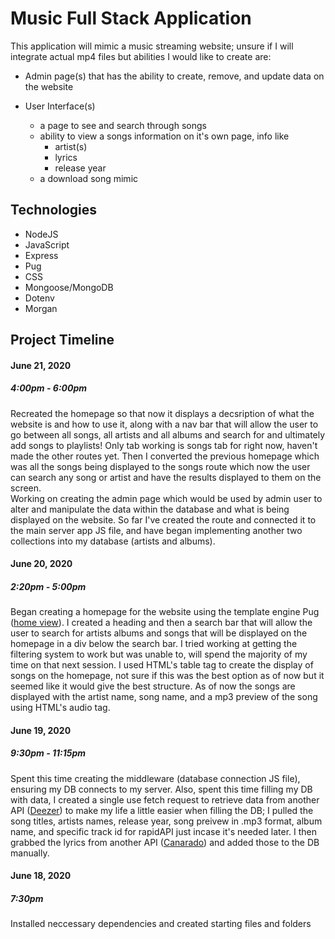 # Music Full Stack Application
This application will mimic a music streaming website; unsure if I will integrate actual mp4 files but abilities I would like to create are:<br>

- Admin page(s) that has the ability to create, remove, and update data on the website

- User Interface(s)
    - a page to see and search through songs
    - ability to view a songs information on it's own page, info like
        - artist(s)
        - lyrics
        - release year
    - a download song mimic

## Technologies
- NodeJS
- JavaScript
- Express
- Pug
- CSS
- Mongoose/MongoDB
- Dotenv
- Morgan

## Project Timeline
#### June 21, 2020
##### 4:00pm - 6:00pm
Recreated the homepage so that now it displays a decsription of what the website is and how to use it, along with a nav bar that will allow the user to go between all songs, all artists and all albums and search for and ultimately add songs to playlists! Only tab working is songs tab for right now, haven't made the other routes yet. Then I converted the previous homepage which was all the songs being displayed to the songs route which now the user can search any song or artist and have the results displayed to them on the screen.<br>
Working on creating the admin page which would be used by admin user to alter and manipulate the data within the database and what is being displayed on the website. So far I've created the route and connected it to the main server app JS file, and have began implementing another two collections into my database (artists and albums).

#### June 20, 2020
##### 2:20pm - 5:00pm
Began creating a homepage for the website using the template engine Pug ([home view](https://github.com/ChristianPari/Music-FS-App/tree/master/views/home.pug)). I created a heading and then a search bar that will allow the user to search for artists albums and songs that will be displayed on the homepage in a div below the search bar. I tried working at getting the filtering system to work but was unable to, will spend the majority of my time on that next session. I used HTML's table tag to create the display of songs on the homepage, not sure if this was the best option as of now but it seemed like it would give the best structure. As of now the songs are displayed with the artist name, song name, and a mp3 preview of the song using HTML's audio tag.

#### June 19, 2020
##### 9:30pm - 11:15pm
Spent this time creating the middleware (database connection JS file), ensuring my DB connects to my server. Also, spent this time filling my DB with data, I created a single use fetch request to retrieve data from another API ([Deezer](https://rapidapi.com/deezerdevs/api/deezer-1?endpoint=53aa5087e4b0a798dbd1a615)) to make my life a little easier when filling the DB; I pulled the song titles, artists names, release year, song preivew in .mp3 format, album name, and specific track id for rapidAPI just incase it's needed later. I then grabbed the lyrics from another API ([Canarado](https://rapidapi.com/canarado/api/canarado-lyrics)) and added those to the DB manually.

#### June 18, 2020
##### 7:30pm
Installed neccessary dependencies and created starting files and folders 